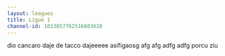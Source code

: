 ```yaml
---
layout: leagues
title: Ligue 1
channel-id: 1013057762516803628
---
```

dio cancaro
daje de tacco
dajeeeee
asifigaosg
afg
afg
adfg
adfg
porcu ziu
